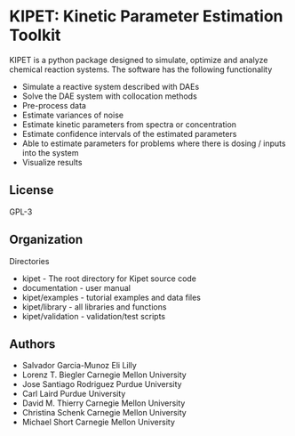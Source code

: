KIPET: Kinetic Parameter Estimation Toolkit
=======================================

KIPET is a python package designed to simulate, optimize and analyze 
chemical reaction systems. The software has the following functionality

* Simulate a reactive system described with DAEs
* Solve the DAE system with collocation methods
* Pre-process data
* Estimate variances of noise
* Estimate kinetic parameters from spectra or concentration
* Estimate confidence intervals of the estimated parameters
* Able to estimate parameters for problems where there is dosing / inputs into the system
* Visualize results


License
------------
GPL-3

Organization
------------

Directories
  * kipet - The root directory for Kipet source code
  * documentation - user manual
  * kipet/examples - tutorial examples and data files
  * kipet/library - all libraries and functions
  * kipet/validation - validation/test scripts

Authors
--------

   * Salvador Garcia-Munoz Eli Lilly
   * Lorenz T. Biegler Carnegie Mellon University
   * Jose Santiago Rodriguez Purdue University
   * Carl Laird Purdue University
   * David M. Thierry Carnegie Mellon University
   * Christina Schenk Carnegie Mellon University
   * Michael Short Carnegie Mellon University 






